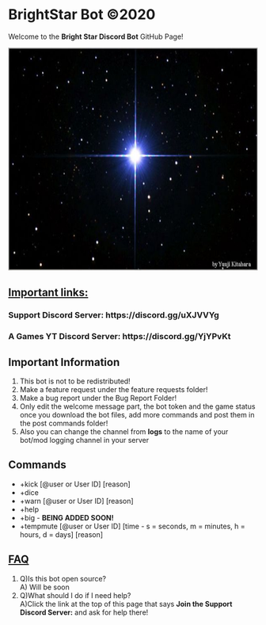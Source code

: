 # BrightStar Bot ©2020
Welcome to the <b>Bright Star Discord Bot</b> GitHub Page!

<img src="https://github.com/Whoops-Lambo/BrightStar/blob/master/3F573531-A78C-4332-85FB-7AFBAE5C9A3B.jpeg" width="1500" height="450"/>

<h2><u>Important links:</u></h2>
<h3><b>Support Discord Server: https://discord.gg/uXJVVYg </b></h3>

<h3><b> A Games YT Discord Server: https://discord.gg/YjYPvKt </b></h3>


<h2> Important Information </h2>
<ol>
<li>This bot is not to be redistributed!</li>
<li>Make a feature request under the feature requests folder!</li>
<li>Make a bug report under the Bug Report Folder!</li>
<li>Only edit the welcome message part, the bot token and the game status once you download the bot files, add more commands and post them in the post commands folder!</li>
<li>Also you can change the channel from <b>logs</b> to the name of your bot/mod logging channel in your server</li>
</ol>

<h2>Commands</h2>
<ul>
<li>+kick [@user or User ID] [reason]</li>
<li>+dice</li>
<li>+warn [@user or User ID] [reason]</li>
<li>+help</li>
<li>+big - <b> BEING ADDED SOON!</b></li>
<li>+tempmute [@user or User ID] [time - s = seconds, m = minutes, h = hours, d = days] [reason]</li>
</ul>

<h2><b><u>FAQ</u></b></h2>
<ol>
<li>Q)Is this bot open source? <br />
A) Will be soon</li>
<li> Q)What should I do if I need help? <br />
A)Click the link at the top of this page that says <b>Join the Support Discord Server:</b> and ask for help there! </li>
</ol>
